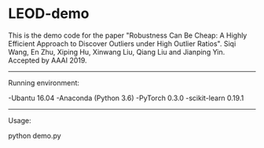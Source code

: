 # LEOD-demo
This is the demo code for the paper "Robustness Can Be Cheap: A Highly Efficient Approach to Discover Outliers under High Outlier Ratios". Siqi Wang, En Zhu, Xiping Hu, Xinwang Liu, Qiang Liu and Jianping Yin. Accepted by AAAI 2019.

---------------------------------------------------
Running environment:

-Ubantu 16.04
-Anaconda (Python 3.6)
-PyTorch 0.3.0
-scikit-learn 0.19.1

---------------------------------------------------
Usage:

python demo.py
